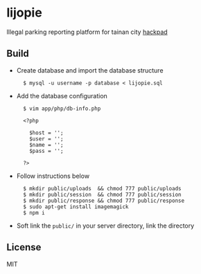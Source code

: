 # lijopie

Illegal parking reporting platform for tainan city
[hackpad](https://g0v.hackpad.com/--TP0maM6gaZx)

## Build

* Create database and import the database structure

        $ mysql -u username -p database < lijopie.sql

* Add the database configuration
        
        $ vim app/php/db-info.php

        <?php

          $host = '';
          $user = '';
          $name = '';
          $pass = '';

        ?>

* Follow instructions below

        $ mkdir public/uploads  && chmod 777 public/uploads
        $ mkdir public/session  && chmod 777 public/session
        $ mkdir public/response && chmod 777 public/response
        $ sudo apt-get install imagemagick
        $ npm i

* Soft link the `public/` in your server directory, link the directory

## License

MIT

